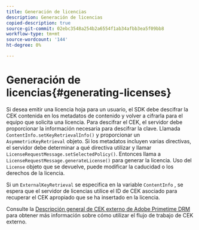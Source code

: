 ```yaml
---
title: Generación de licencias
description: Generación de licencias
copied-description: true
source-git-commit: 02ebc3548a254b2a6554f1ab34afbb3ea5f09bb8
workflow-type: tm+mt
source-wordcount: '144'
ht-degree: 0%

---
```


# Generación de licencias{#generating-licenses}

Si desea emitir una licencia hoja para un usuario, el SDK debe descifrar la CEK contenida en los metadatos de contenido y volver a cifrarla para el equipo que solicita una licencia. Para descifrar el CEK, el servidor debe proporcionar la información necesaria para descifrar la clave. Llamada `ContentInfo.setKeyRetrievalInfo()` y proporcionar un `AsymmetricKeyRetrieval` objeto. Si los metadatos incluyen varias directivas, el servidor debe determinar a qué directiva utilizar y llamar `LicenseRequestMessage.setSelectedPolicy()`. Entonces llama a `LicenseRequestMessage.generateLicense()` para generar la licencia. Uso del `License` objeto que se devuelve, puede modificar la caducidad o los derechos de la licencia.

Si un `ExternalKeyRetrieval` se especifica en la variable `ContentInfo` , se espera que el servidor de licencias utilice el ID de CEK asociado para recuperar el CEK apropiado que se ha insertado en la licencia.

Consulte la [Descripción general de CEK externo de Adobe Primetime DRM](../../../aaxs-drm-xkey-mgmt/aaxs-drm-using-external-cek-overview.md) para obtener más información sobre cómo utilizar el flujo de trabajo de CEK externo.
